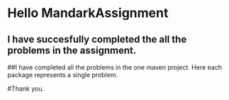 # Hello MandarkAssignment
## I have succesfully completed the all the problems in the assignment.

##I have completed all the problems in the one maven project. Here each package represents a single problem.

#Thank you.
